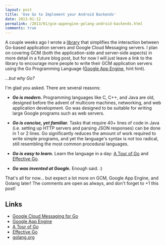 ```yaml
---
layout: post
title: 'Use Go to Implement your Android Backends'
date: 2013-01-12
permalink: /2013/01/gcm-appengine-golang-android-backends.html
comments: true
---
```


A couple weeks ago I wrote a <a href="http://github.com/alexjlockwood/gcm">library</a>
that simplifies the interaction between Go-based application servers and Google Cloud
Messaging servers. I plan on covering GCM (both the application-side and server-side
aspects) in more detail in a future blog post, but for now I will just leave a link
to the library to encourage more people to write their GCM application servers using
the Go Programming Language 
(<a href="https://developers.google.com/appengine/docs/go/overview">Google App Engine</a>,
hint hint).

_...but why Go?_

I'm glad you asked. There are several reasons:

<!--more-->

  + <strong><em>Go is modern.</em></strong> Programming languages like C, C++, and Java
    are old, designed before the advent of multicore machines, networking, and web
    application development. Go was designed to be suitable for writing large Google
    programs such as web servers.

  + <strong><em>Go is concise, yet familiar.</em></strong> Tasks that require 40+ lines of code
    in Java (i.e. setting up HTTP servers and parsing JSON responses) can be done in 1 or 2
    lines. Go significantly reduces the amount of work required to write simple programs,
    and yet the language's syntax is not too radical, still resembling the most common
    procedural languages.

  + <strong><em>Go is easy to learn.</em></strong> Learn the language in a day: 
    <a href="http://tour.golang.org">A Tour of Go</a> and 
    <a href="http://golang.org/doc/effective_go.html">Effective Go</a>.

  + <strong><em>Go was invented at Google.</em></strong> Enough said. :)

That's all for now... but expect a lot more on GCM, Google App Engine, and Golang
later! The comments are open as always, and don't forget to +1 this post!

## Links

  + <a href="https://github.com/alexjlockwood/gcm">Google Cloud Messaging for Go</a>
  + <a href="https://developers.google.com/appengine/">Google App Engine</a>
  + <a href="http://tour.golang.org">A Tour of Go</a>
  + <a href="http://golang.org/doc/effective_go.html">Effective Go</a>
  + <a href="http://golang.org">golang.org</a>

